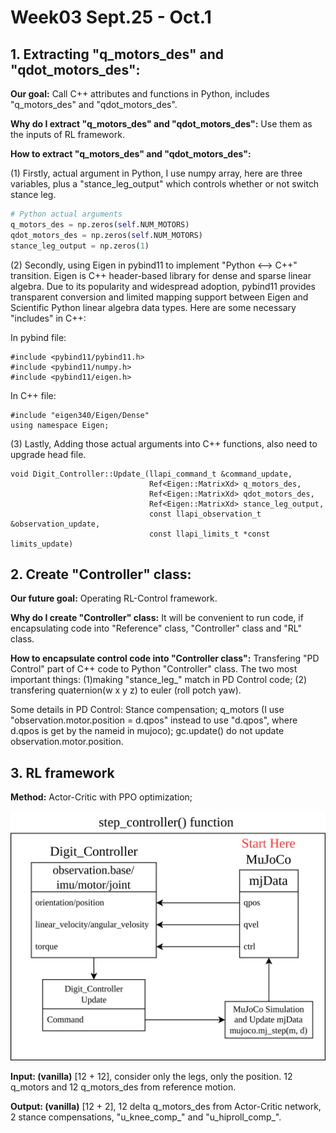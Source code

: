 # Week03 Sept.25 - Oct.1

## 1. Extracting "q_motors_des" and "qdot_motors_des":

**Our goal:** Call C++ attributes and functions in Python, includes "q_motors_des" and "qdot_motors_des".

**Why do I extract "q_motors_des" and "qdot_motors_des":** Use them as the inputs of RL framework.

**How to extract "q_motors_des" and "qdot_motors_des":** 

(1) Firstly, actual argument in Python, I use numpy array, here are three variables, plus a "stance_leg_output" which controls whether or not switch stance leg.

```Python
# Python actual arguments
q_motors_des = np.zeros(self.NUM_MOTORS)
qdot_motors_des = np.zeros(self.NUM_MOTORS)
stance_leg_output = np.zeros(1)
```

(2) Secondly, using Eigen in pybind11 to implement "Python <--> C++" transition. Eigen is C++ header-based library for dense and sparse linear algebra. Due to its popularity and widespread adoption, pybind11 provides transparent conversion and limited mapping support between Eigen and Scientific Python linear algebra data types. Here are some necessary "includes" in C++:

In pybind file:
```
#include <pybind11/pybind11.h>
#include <pybind11/numpy.h>
#include <pybind11/eigen.h>
```

In C++ file:
```
#include "eigen340/Eigen/Dense"
using namespace Eigen;
```

(3) Lastly, Adding those actual arguments into C++ functions, also need to upgrade head file.

```
void Digit_Controller::Update_(llapi_command_t &command_update,
                               Ref<Eigen::MatrixXd> q_motors_des,
                               Ref<Eigen::MatrixXd> qdot_motors_des,
                               Ref<Eigen::MatrixXd> stance_leg_output,
                               const llapi_observation_t &observation_update,
                               const llapi_limits_t *const limits_update)
```

## 2. Create "Controller" class:

**Our future goal:** Operating RL-Control framework.

**Why do I create "Controller" class:** It will be convenient to run code, if encapsulating code into "Reference" class, "Controller" class and "RL" class.

**How to encapsulate control code into "Controller class":** Transfering "PD Control" part of C++ code to Python "Controller" class. The two most important things: (1)making "stance_leg_" match in PD Control code; (2) transfering quaternion(w x y z) to euler (roll potch yaw).

Some details in PD Control: Stance compensation; q_motors (I use "observation.motor.position = d.qpos" instead to use "d.qpos", where d.qpos is get by the nameid in mujoco); gc.update() do not update observation.motor.position.




## 3. RL framework

**Method:** Actor-Critic with PPO optimization;

![image1](https://github.com/mingxiaomichael/Digit-RL/blob/main/Weekly%20Summary/_week02_step_controller.png)

**Input: (vanilla)** [12 + 12], consider only the legs, only the position. 12 q_motors and 12 q_motors_des from reference motion.

**Output: (vanilla)** [12 + 2], 12 delta q_motors_des from Actor-Critic network, 2 stance compensations, "u_knee_comp_" and "u_hiproll_comp_".